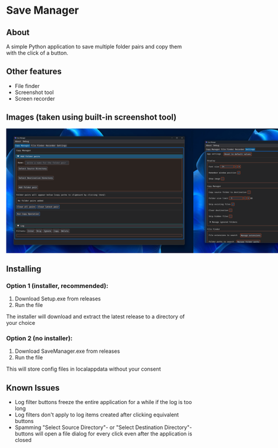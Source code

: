 # Save Manager

## About
A simple Python application to save multiple folder pairs and copy them with the click of a button. 

## Other features
- File finder
- Screenshot tool
- Screen recorder

## Images (taken using built-in screenshot tool)
<div style="display: flex;">
  <img src="showcase/Screenshot_2025-02-23_12-08-23.png" alt="Main page" width="600">
  <img src="showcase/Screenshot_2025-02-23_12-08-32.png" alt="Settings page" width="600">
</div>

## Installing

### Option 1 (installer, recommended):
1. Download Setup.exe from releases
2. Run the file

The installer will download and extract the latest release to a directory of your choice

### Option 2 (no installer):
1. Download SaveManager.exe from releases
2. Run the file

This will store config files in localappdata without your consent

## Known Issues
- Log filter buttons freeze the entire application for a while if the log is too long
- Log filters don't apply to log items created after clicking equivalent buttons
- Spamming "Select Source Directory"- or "Select Destination Directory"-buttons will open a file dialog for every click even after the application is closed
